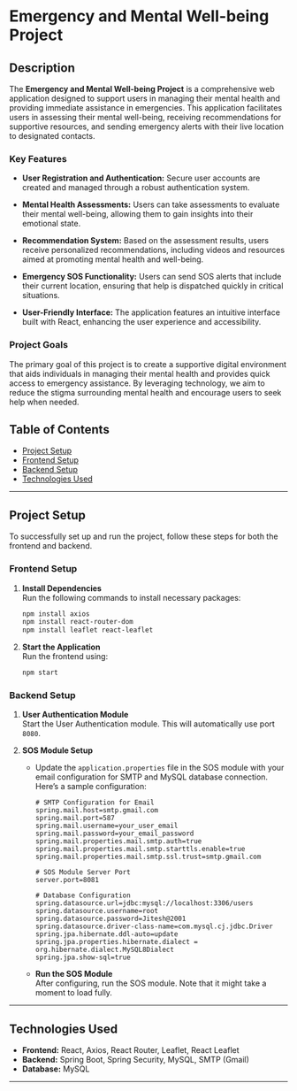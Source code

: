 
# Emergency and Mental Well-being Project

## Description

The **Emergency and Mental Well-being Project** is a comprehensive web application designed to support users in managing their mental health and providing immediate assistance in emergencies. This application facilitates users in assessing their mental well-being, receiving recommendations for supportive resources, and sending emergency alerts with their live location to designated contacts.

### Key Features

- **User Registration and Authentication:** Secure user accounts are created and managed through a robust authentication system.
  
- **Mental Health Assessments:** Users can take assessments to evaluate their mental well-being, allowing them to gain insights into their emotional state.
  
- **Recommendation System:** Based on the assessment results, users receive personalized recommendations, including videos and resources aimed at promoting mental health and well-being.

- **Emergency SOS Functionality:** Users can send SOS alerts that include their current location, ensuring that help is dispatched quickly in critical situations.

- **User-Friendly Interface:** The application features an intuitive interface built with React, enhancing the user experience and accessibility.

### Project Goals

The primary goal of this project is to create a supportive digital environment that aids individuals in managing their mental health and provides quick access to emergency assistance. By leveraging technology, we aim to reduce the stigma surrounding mental health and encourage users to seek help when needed.

## Table of Contents

- [Project Setup](#project-setup)
- [Frontend Setup](#frontend-setup)
- [Backend Setup](#backend-setup)
- [Technologies Used](#technologies-used)

---

## Project Setup

To successfully set up and run the project, follow these steps for both the frontend and backend.

### Frontend Setup

1. **Install Dependencies**  
   Run the following commands to install necessary packages:
   ```bash
   npm install axios
   npm install react-router-dom
   npm install leaflet react-leaflet
   ```
2. **Start the Application**  
   Run the frontend using:
   ```bash
   npm start
   ```

### Backend Setup

1. **User Authentication Module**  
   Start the User Authentication module. This will automatically use port `8080`.

2. **SOS Module Setup**  
   - Update the `application.properties` file in the SOS module with your email configuration for SMTP and MySQL database connection. Here’s a sample configuration:

     ```properties
     # SMTP Configuration for Email
     spring.mail.host=smtp.gmail.com
     spring.mail.port=587
     spring.mail.username=your_user_email
     spring.mail.password=your_email_password
     spring.mail.properties.mail.smtp.auth=true
     spring.mail.properties.mail.smtp.starttls.enable=true
     spring.mail.properties.mail.smtp.ssl.trust=smtp.gmail.com

     # SOS Module Server Port
     server.port=8081

     # Database Configuration
     spring.datasource.url=jdbc:mysql://localhost:3306/users
     spring.datasource.username=root
     spring.datasource.password=Jitesh@2001
     spring.datasource.driver-class-name=com.mysql.cj.jdbc.Driver
     spring.jpa.hibernate.ddl-auto=update
     spring.jpa.properties.hibernate.dialect = org.hibernate.dialect.MySQL8Dialect
     spring.jpa.show-sql=true
     ```
   - **Run the SOS Module**  
     After configuring, run the SOS module. Note that it might take a moment to load fully.

---

## Technologies Used
- **Frontend:** React, Axios, React Router, Leaflet, React Leaflet
- **Backend:** Spring Boot, Spring Security, MySQL, SMTP (Gmail)
- **Database:** MySQL

---
